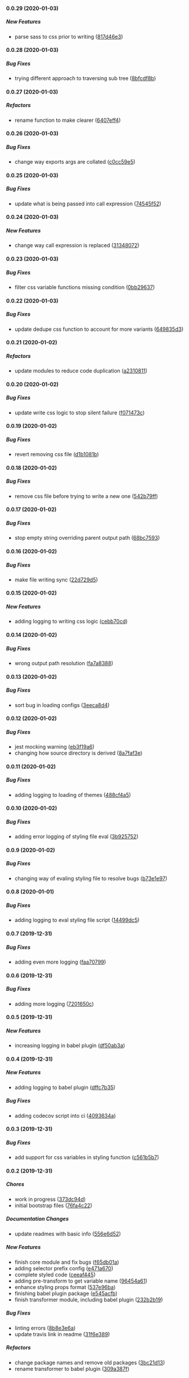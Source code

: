 #### 0.0.29 (2020-01-03)

##### New Features

*  parse sass to css prior to writing ([817d46e3](https://github.com/dylanaubrey/styling/commit/817d46e3d4ce0c4b2c0615edd1772670718389e3))

#### 0.0.28 (2020-01-03)

##### Bug Fixes

*  trying different approach to traversing sub tree ([8bfcdf8b](https://github.com/dylanaubrey/styling/commit/8bfcdf8b84989357073fdf1bcbc87de7ca51b0b3))

#### 0.0.27 (2020-01-03)

##### Refactors

*  rename function to make clearer ([6407eff4](https://github.com/dylanaubrey/styling/commit/6407eff4f6cf5c8657851276683cfac5f5a988c7))

#### 0.0.26 (2020-01-03)

##### Bug Fixes

*  change way exports args are collated ([c0cc59e5](https://github.com/dylanaubrey/styling/commit/c0cc59e5f880f651321e0eb15e1a5779cde4770e))

#### 0.0.25 (2020-01-03)

##### Bug Fixes

*  update what is being passed into call expression ([74545f52](https://github.com/dylanaubrey/styling/commit/74545f52269ca9f7205d519f792b9fd10fb2cc41))

#### 0.0.24 (2020-01-03)

##### New Features

*  change way call expression is replaced ([31348072](https://github.com/dylanaubrey/styling/commit/313480729d7e60944eab5772c24bb4a0dc009801))

#### 0.0.23 (2020-01-03)

##### Bug Fixes

*  filter css variable functions missing condition ([0bb29637](https://github.com/dylanaubrey/styling/commit/0bb29637005240aee1ca45fa392b1be3291ef25a))

#### 0.0.22 (2020-01-03)

##### Bug Fixes

*  update dedupe css function to account for more variants ([649835d3](https://github.com/dylanaubrey/styling/commit/649835d3ce336d7ed7e1a16366e9fb8d8ff90bbc))

#### 0.0.21 (2020-01-02)

##### Refactors

*  update modules to reduce code duplication ([a2310811](https://github.com/dylanaubrey/styling/commit/a2310811f396f3a74ae46a808abfdc8ce876c2d3))

#### 0.0.20 (2020-01-02)

##### Bug Fixes

*  update write css logic to stop silent failure ([f071473c](https://github.com/dylanaubrey/styling/commit/f071473ce98d04d7062d57f09c0aafaad3acde24))

#### 0.0.19 (2020-01-02)

##### Bug Fixes

*  revert removing css file ([d1b1081b](https://github.com/dylanaubrey/styling/commit/d1b1081ba41d001b3a107eab625c7a77a2942ed2))

#### 0.0.18 (2020-01-02)

##### Bug Fixes

*  remove css file before trying to write a new one ([542b79ff](https://github.com/dylanaubrey/styling/commit/542b79ff28ffa573e072fb9d0f1b9ec5d5ddcda6))

#### 0.0.17 (2020-01-02)

##### Bug Fixes

*  stop empty string overriding parent output path ([68bc7593](https://github.com/dylanaubrey/styling/commit/68bc7593cef3e771deef8c5e3a2f4a770fadb11b))

#### 0.0.16 (2020-01-02)

##### Bug Fixes

*  make file writing sync ([22d729d5](https://github.com/dylanaubrey/styling/commit/22d729d5b0f12cbaff3f24d03c81dfad3de7dcdf))

#### 0.0.15 (2020-01-02)

##### New Features

*  adding logging to writing css logic ([cebb70cd](https://github.com/dylanaubrey/styling/commit/cebb70cdf6ee76bd6eac9f536d46801ae13ce7cd))

#### 0.0.14 (2020-01-02)

##### Bug Fixes

*  wrong output path resolution ([fa7a8388](https://github.com/dylanaubrey/styling/commit/fa7a8388477ddc6ca5c0ea8f08de3eb0946b2e7d))

#### 0.0.13 (2020-01-02)

##### Bug Fixes

*  sort bug in loading configs ([3eeca8d4](https://github.com/dylanaubrey/styling/commit/3eeca8d49dbc8882f6f252f1337a54c7e17ad65c))

#### 0.0.12 (2020-01-02)

##### Bug Fixes

*  jest mocking warning ([eb3f19a6](https://github.com/dylanaubrey/styling/commit/eb3f19a6a78130e07efd811915ba80960a249d68))
*  changing how source directory is derived ([8a7faf3e](https://github.com/dylanaubrey/styling/commit/8a7faf3ee9fcc1238b604e6fea0598f182f8feee))

#### 0.0.11 (2020-01-02)

##### Bug Fixes

*  adding logging to loading of themes ([488cf4a5](https://github.com/dylanaubrey/styling/commit/488cf4a5938b14e6a1a4ca6a16ca37830d4e31b6))

#### 0.0.10 (2020-01-02)

##### Bug Fixes

*  adding error logging of styling file eval ([3b925752](https://github.com/dylanaubrey/styling/commit/3b92575262c5a95bfe4e206b9abc423897e8da63))

#### 0.0.9 (2020-01-02)

##### Bug Fixes

*  changing way of evaling styling file to resolve bugs ([b73e1e97](https://github.com/dylanaubrey/styling/commit/b73e1e9793d16632d0fead670e13d5a741c44d7f))

#### 0.0.8 (2020-01-01)

##### Bug Fixes

*  adding logging to eval styling file script ([14499dc5](https://github.com/dylanaubrey/styling/commit/14499dc51d9461401f697abe1ce3f74d316d9d31))

#### 0.0.7 (2019-12-31)

##### Bug Fixes

*  adding even more logging ([faa70799](https://github.com/dylanaubrey/styling/commit/faa70799e49e3d8cfe8226a31767fb78ceffe55f))

#### 0.0.6 (2019-12-31)

##### Bug Fixes

*  adding more logging ([7201650c](https://github.com/dylanaubrey/styling/commit/7201650c6b47f8561ffa02e04a1fe61c444604f9))

#### 0.0.5 (2019-12-31)

##### New Features

*  increasing logging in babel plugin ([df50ab3a](https://github.com/dylanaubrey/styling/commit/df50ab3ada4293a3a454dbe66a38226ceb7f0c15))

#### 0.0.4 (2019-12-31)

##### New Features

*  adding logging to babel plugin ([dffc7b35](https://github.com/dylanaubrey/styling/commit/dffc7b35590186ae6f1c3ec3d69e8c35e33b3aa7))

##### Bug Fixes

*  adding codecov script into ci ([4093634a](https://github.com/dylanaubrey/styling/commit/4093634a1e9d7d6acac8cdff85271400cc59acdf))

#### 0.0.3 (2019-12-31)

##### Bug Fixes

*  add support for css variables in styling function ([c561b5b7](https://github.com/dylanaubrey/styling/commit/c561b5b7edd6da050a9da2e166f8b97ce43d2ad5))

#### 0.0.2 (2019-12-31)

##### Chores

*  work in progress ([373dc94d](https://github.com/dylanaubrey/styling/commit/373dc94d871b4781adf1f7972038dea42426122d))
*  initial bootstrap files ([76fa4c22](https://github.com/dylanaubrey/styling/commit/76fa4c2268e6aa79c7b3120ae467816fbe6bd294))

##### Documentation Changes

*  update readmes with basic info ([556e6d52](https://github.com/dylanaubrey/styling/commit/556e6d52bf447bda97073b3f43592272693838d4))

##### New Features

*  finish core module and fix bugs ([f65db01a](https://github.com/dylanaubrey/styling/commit/f65db01ab68a58f1474d4b2454d2b44b1dbc9933))
*  adding selector prefix config ([e471a670](https://github.com/dylanaubrey/styling/commit/e471a67015c37c2f3530a25c624d7730f5eb84af))
*  complete styled code ([ceeaf445](https://github.com/dylanaubrey/styling/commit/ceeaf445ba960f92bc8143e8a8b290ce7de9f069))
*  adding pre-transform to get variable name ([96454a61](https://github.com/dylanaubrey/styling/commit/96454a61743e805a11cbda01da49225acd0c85f0))
*  enhance styling props format ([537e96ba](https://github.com/dylanaubrey/styling/commit/537e96ba5912815a19bc45d7fce3044359e510ef))
*  finishing babel plugin package ([e545acfb](https://github.com/dylanaubrey/styling/commit/e545acfbaf2535dab1cb3e8ebde04adc68ea2e46))
*  finish transformer module, including babel plugin ([232b2b19](https://github.com/dylanaubrey/styling/commit/232b2b19ea932940fe12c94cdd58d2889e567e16))

##### Bug Fixes

*  linting errors ([8b8e3e6a](https://github.com/dylanaubrey/styling/commit/8b8e3e6aa905c33e3d8a67955e758cdac07ee925))
*  update travis link in readme ([31f6e389](https://github.com/dylanaubrey/styling/commit/31f6e389b9ae9f4361caa9bfdaacdd0a6400a5a3))

##### Refactors

*  change package names and remove old packages ([3bc21d13](https://github.com/dylanaubrey/styling/commit/3bc21d131657737a29cae101b2afc7e09897bd59))
*  rename transformer to babel plugin ([309a387f](https://github.com/dylanaubrey/styling/commit/309a387f4640b11efe50d3b9428651a69889fe28))

